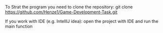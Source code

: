 To Strat the program you need to clone the repository:
  git clone https://github.com/Henze1/Game-Development-Task.git

If you work with IDE (e.g. IntellIJ idea):
  open the project with IDE and run the main function
